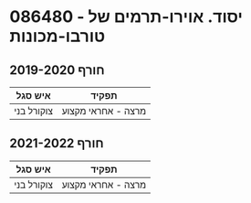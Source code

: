 # 086480 - יסוד. אוירו-תרמים של טורבו-מכונות

## חורף 2019-2020

| איש סגל | תפקיד |
| ---- | ---- |
| צוקורל בני | מרצה - אחראי מקצוע |

## חורף 2021-2022

| איש סגל | תפקיד |
| ---- | ---- |
| צוקורל בני | מרצה - אחראי מקצוע |

